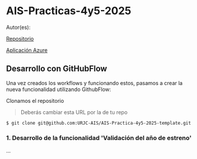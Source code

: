 # AIS-Practicas-4y5-2025

Autor(es): <tu nombre>

[Repositorio](https://github.com/URJC-AIS/AIS-Practica-4y5-2025-template)

[Aplicación Azure](http://ais-nitflex.westeurope.azurecontainer.io:8080)

## Desarrollo con GitHubFlow

Una vez creados los workflows y funcionando estos, pasamos a crear la nueva funcionalidad utilizando GithubFlow:

Clonamos el repositorio
> Deberás cambiar esta URL por la de tu repo

```
$ git clone git@github.com:URJC-AIS/AIS-Practica-4y5-2025-template.git
```

### 1. Desarrollo de la funcionalidad 'Validación del año de estreno'

...